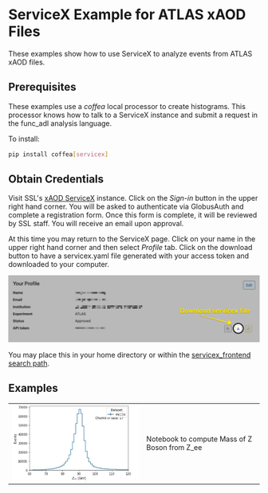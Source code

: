 # ServiceX Example for ATLAS xAOD Files
These examples show how to use ServiceX to analyze events from ATLAS xAOD files.

## Prerequisites
These examples use a _coffea_ local processor to create histograms. 
This processor knows how to talk to a ServiceX instance and submit a request
in the func_adl analysis language.

To install:
```bash
pip install coffea[servicex]
```

## Obtain Credentials
Visit SSL's [xAOD ServiceX](https://xaod.servicex.ssl-hep.org) instance. Click 
on the _Sign-in_ button in the upper right hand corner. You will be asked to 
authenticate via GlobusAuth and complete a registration form. Once this form is
complete, it will be reviewed by SSL staff. You will receive an email upon 
approval. 

At this time you may return to the ServiceX page. Click on your name in the 
upper right hand corner and then select _Profile_ tab. Click on the download
button to have a servicex.yaml file generated with your access token and 
downloaded to your computer. 

![Download button](/docs/img/download-servicex-yaml.jpg)

You may place this in your home directory or within
the [servicex_frontend search path](https://github.com/ssl-hep/ServiceX_frontend#configuration).

## Examples
<table>
<tr>
<td><a href="Z_ee.ipynb"><img src="/docs/img/Z_ee_example.jpg" alt="Z_ee Example Notebook"></a></td>
<td valign="center">Notebook to compute Mass of Z Boson from Z_ee</td>
</tr>
</table>
